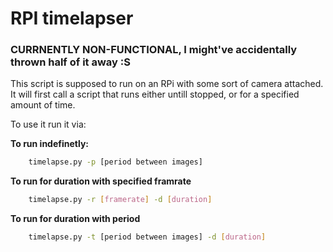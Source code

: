 # RPI timelapser

### CURRNENTLY NON-FUNCTIONAL, I might've accidentally thrown half of it away :S

This script is supposed to run on an RPi with some sort of camera attached. 
It will first call a script that runs either untill stopped, or for a specified amount of time.

To use it run it via:

**To run indefinetly:**
```bash
	timelapse.py -p [period between images]
```

**To run for duration with specified framrate**
```bash
	timelapse.py -r [framerate] -d [duration]
```

**To run for duration with period**
```bash
	timelapse.py -t [period between images] -d [duration]
```
